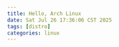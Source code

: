 ```yaml
---
title: Hello, Arch Linux
date: Sat Jul 26 17:36:06 CST 2025
tags: [distro]
categories: linux
---
```



<!--more-->
